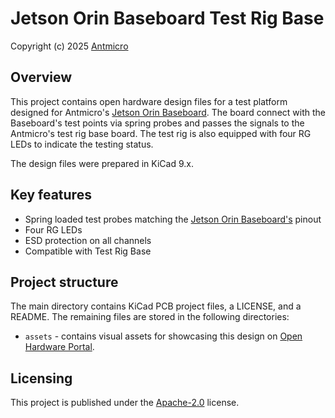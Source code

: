 # Jetson Orin Baseboard Test Rig Base

Copyright (c) 2025 [Antmicro](https://www.antmicro.com)


## Overview

This project contains open hardware design files for a test platform designed for Antmicro's [Jetson Orin Baseboard](https://github.com/antmicro/jetson-orin-baseboard).
The board connect with the Baseboard's test points via spring probes and passes the signals to the Antmicro's test rig base board. The test rig is also equipped with four RG LEDs to indicate the testing status.

The design files were prepared in KiCad 9.x.

## Key features

* Spring loaded test probes matching the [Jetson Orin Baseboard's](https://github.com/antmicro/jetson-orin-baseboard) pinout
* Four RG LEDs
* ESD protection on all channels
* Compatible with Test Rig Base

## Project structure

The main directory contains KiCad PCB project files, a LICENSE, and a README.
The remaining files are stored in the following directories:

* `assets` - contains visual assets for showcasing this design on [Open Hardware Portal](https://openhardware.antmicro.com).

## Licensing

This project is published under the [Apache-2.0](LICENSE) license.
